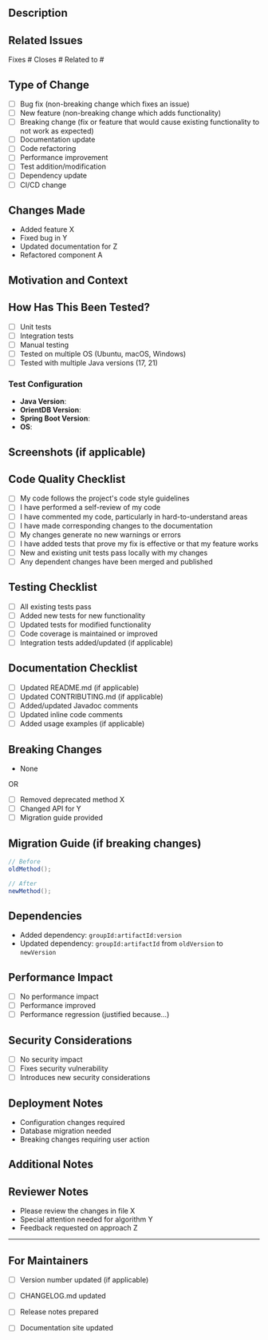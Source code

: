 ## Description
<!-- Provide a brief description of the changes in this PR -->

## Related Issues
<!-- Link to related issues using #issue-number -->
Fixes #
Closes #
Related to #

## Type of Change
<!-- Mark the relevant option with an 'x' -->
- [ ] Bug fix (non-breaking change which fixes an issue)
- [ ] New feature (non-breaking change which adds functionality)
- [ ] Breaking change (fix or feature that would cause existing functionality to not work as expected)
- [ ] Documentation update
- [ ] Code refactoring
- [ ] Performance improvement
- [ ] Test addition/modification
- [ ] Dependency update
- [ ] CI/CD change

## Changes Made
<!-- List the specific changes made in this PR -->
- Added feature X
- Fixed bug in Y
- Updated documentation for Z
- Refactored component A

## Motivation and Context
<!-- Why is this change required? What problem does it solve? -->

## How Has This Been Tested?
<!-- Describe the tests you ran to verify your changes -->
- [ ] Unit tests
- [ ] Integration tests
- [ ] Manual testing
- [ ] Tested on multiple OS (Ubuntu, macOS, Windows)
- [ ] Tested with multiple Java versions (17, 21)

### Test Configuration
- **Java Version**: 
- **OrientDB Version**: 
- **Spring Boot Version**: 
- **OS**: 

## Screenshots (if applicable)
<!-- Add screenshots to demonstrate the changes -->

## Code Quality Checklist
- [ ] My code follows the project's code style guidelines
- [ ] I have performed a self-review of my code
- [ ] I have commented my code, particularly in hard-to-understand areas
- [ ] I have made corresponding changes to the documentation
- [ ] My changes generate no new warnings or errors
- [ ] I have added tests that prove my fix is effective or that my feature works
- [ ] New and existing unit tests pass locally with my changes
- [ ] Any dependent changes have been merged and published

## Testing Checklist
- [ ] All existing tests pass
- [ ] Added new tests for new functionality
- [ ] Updated tests for modified functionality
- [ ] Code coverage is maintained or improved
- [ ] Integration tests added/updated (if applicable)

## Documentation Checklist
- [ ] Updated README.md (if applicable)
- [ ] Updated CONTRIBUTING.md (if applicable)
- [ ] Added/updated Javadoc comments
- [ ] Updated inline code comments
- [ ] Added usage examples (if applicable)

## Breaking Changes
<!-- If this PR introduces breaking changes, describe them here -->
- None

OR

- [ ] Removed deprecated method X
- [ ] Changed API for Y
- [ ] Migration guide provided

## Migration Guide (if breaking changes)
<!-- Provide instructions for users to migrate from the old API to the new one -->

```java
// Before
oldMethod();

// After
newMethod();
```

## Dependencies
<!-- List any new dependencies added or updated -->
- Added dependency: `groupId:artifactId:version`
- Updated dependency: `groupId:artifactId` from `oldVersion` to `newVersion`

## Performance Impact
<!-- Describe any performance implications of this change -->
- [ ] No performance impact
- [ ] Performance improved
- [ ] Performance regression (justified because...)

## Security Considerations
<!-- Describe any security implications of this change -->
- [ ] No security impact
- [ ] Fixes security vulnerability
- [ ] Introduces new security considerations

## Deployment Notes
<!-- Any special instructions for deploying this change -->
- Configuration changes required
- Database migration needed
- Breaking changes requiring user action

## Additional Notes
<!-- Any additional information that reviewers should know -->

## Reviewer Notes
<!-- Specific areas you'd like reviewers to focus on -->
- Please review the changes in file X
- Special attention needed for algorithm Y
- Feedback requested on approach Z

---

## For Maintainers
<!-- This section is for maintainers only -->
- [ ] Version number updated (if applicable)
- [ ] CHANGELOG.md updated
- [ ] Release notes prepared
- [ ] Documentation site updated

